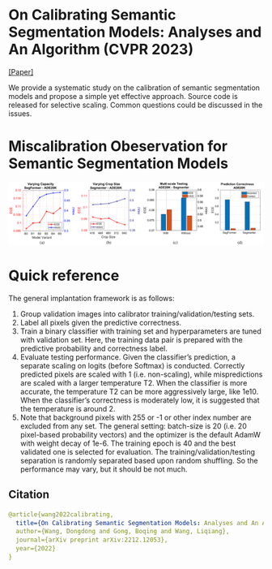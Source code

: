 
# On Calibrating Semantic Segmentation Models: Analyses and An Algorithm (CVPR 2023)
[\[Paper\]](https://arxiv.org/pdf/2212.12053.pdf)

We provide a systematic study on the calibration of semantic segmentation models and propose a simple yet effective approach. Source code is released for selective scaling. Common questions could be discussed in the issues.

# Miscalibration Obeservation for Semantic Segmentation Models 
![alt text][miscalibration]

[miscalibration]: https://github.com/dwang181/selectivecal/blob/main/Figures/miscalibration.PNG

# Quick reference

The general implantation framework is as follows:
1.	Group validation images into calibrator training/validation/testing sets.
2.	Label all pixels given the predictive correctness. 
3.	Train a binary classifier with training set and hyperparameters are tuned with validation set. Here, the training data pair is prepared with the predictive probability and correctness label. 
4.	Evaluate testing performance. Given the classifier’s prediction, a separate scaling on logits (before Softmax) is conducted. Correctly predicted pixels are scaled with 1 (i.e. non-scaling), while mispredictions are scaled with a larger temperature T2. When the classifier is more accurate, the temperature T2 can be more aggressively large, like 1e10. When the classifier’s correctness is moderately low, it is suggested that the temperature is around 2.
5.	Note that background pixels with 255 or -1 or other index number are excluded from any set.
The general setting: batch-size is 20 (i.e. 20 pixel-based probability vectors) and the optimizer is the default AdamW with weight decay of 1e-6. The training epoch is 40 and the best validated one is selected for evaluation. The training/validation/testing separation is randomly separated based upon random shuffling. So the performance may vary, but it should be not much.


## Citation
```yaml
@article{wang2022calibrating,
  title={On Calibrating Semantic Segmentation Models: Analyses and An Algorithm},
  author={Wang, Dongdong and Gong, Boqing and Wang, Liqiang},
  journal={arXiv preprint arXiv:2212.12053},
  year={2022}
}
```
